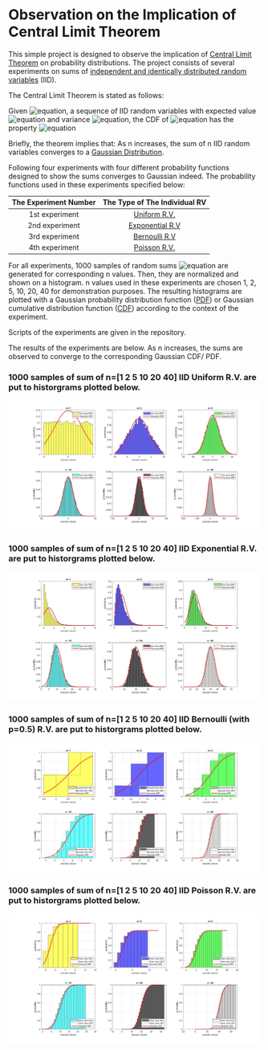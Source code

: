 # Observation on the Implication of Central Limit Theorem

This simple project is designed to observe the implication of [Central Limit Theorem](https://en.wikipedia.org/wiki/Central_limit_theorem) on probability distributions. The project consists of several experiments on sums of [independent and identically distributed random variables](https://en.wikipedia.org/wiki/Independent_and_identically_distributed_random_variables) (IID).

The Central Limit Theorem is stated as follows:

Given ![equation](https://render.githubusercontent.com/render/math?math=X_1,X_2,\ldots,X_n), a sequence of IID random variables with expected value ![equation](https://render.githubusercontent.com/render/math?math=\mu_x) and variance ![equation](https://render.githubusercontent.com/render/math?math=\sigma_x^2), the CDF of ![equation](https://render.githubusercontent.com/render/math?math=Z_n=\sum_{i=1}^{n}\frac{X_i-n\mu_X}{\sqrt{\left(n\sigma_X^2\right)}}) has the property ![equation](https://render.githubusercontent.com/render/math?math={lim}_{n\rightarrow\infty}{F_{Z_n}}\left(z\right)=\Phi\left(z\right).)

Briefly, the theorem implies that: As n increases, the sum of n IID random variables converges to a [Gaussian Distribution](https://en.wikipedia.org/wiki/Normal_distribution). 

Following four experiments with four different probability functions designed to show the sums converges to Gaussian indeed. The probability functions used in these experiments specified below:


The Experiment Number | The Type of The Individual RV
:---: | :---:
1st experiment | [Uniform R.V.](https://en.wikipedia.org/wiki/Continuous_uniform_distribution)
2nd experiment | [Exponential R.V](https://en.wikipedia.org/wiki/Exponential_distribution)
3rd experiment | [Bernoulli R.V](https://en.wikipedia.org/wiki/Bernoulli_distribution)
4th experiment | [Poisson R.V.](https://en.wikipedia.org/wiki/Poisson_distribution)

For all experiments, 1000 samples of random sums ![equation](https://render.githubusercontent.com/render/math?math=X_1%2BX_2%2B\ldots%2BX_n)  are generated for corresponding n values. Then, they are normalized and shown on a histogram. n values used in these experiments are chosen 1, 2, 5, 10, 20, 40 for demonstration purposes. The resulting histograms are plotted with a Gaussian probability distribution function ([PDF](https://en.wikipedia.org/wiki/Probability_density_function)) or Gaussian cumulative distribution function ([CDF](https://en.wikipedia.org/wiki/Cumulative_distribution_function)) according to the context of the experiment.

Scripts of the experiments are given in the repository.

The results of the experiments are below. As n increases, the sums are observed to converge to the corresponding Gaussian CDF/ PDF.

### 1000 samples of sum of n=[1 2 5 10 20 40] IID Uniform R.V. are put to historgrams plotted below. ###

![](images/uniform.jpg)

### 1000 samples of sum of n=[1 2 5 10 20 40] IID Exponential R.V. are put to historgrams plotted below. ###

![](images/exponential.jpg)

### 1000 samples of sum of n=[1 2 5 10 20 40] IID Bernoulli (with p=0.5) R.V. are put to historgrams plotted below. ###

![](images/bernoulli.jpg)

### 1000 samples of sum of n=[1 2 5 10 20 40] IID Poisson R.V. are put to historgrams plotted below. ###

![](images/poisson.jpg)

